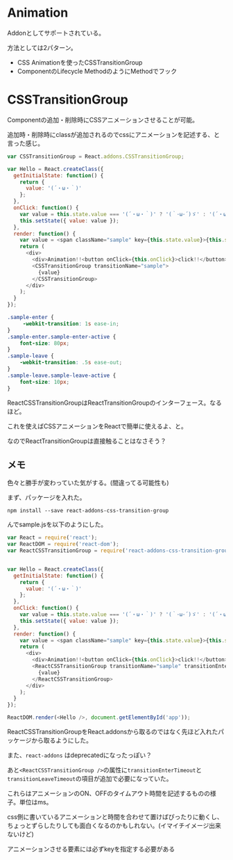 # Animation

Addonとしてサポートされている。

方法としては2パターン。

* CSS Animationを使ったCSSTransitionGroup
* ComponentのLifecycle MethodのようにMethodでフック

# CSSTransitionGroup

Componentの追加・削除時にCSSアニメーションさせることが可能。

追加時・削除時にclassが追加されるのでcssにアニメーションを記述する、と言った感じ。

```js
var CSSTransitionGroup = React.addons.CSSTransitionGroup;

var Hello = React.createClass({
  getInitialState: function() {
    return {
      value: '(´・ω・｀)'
    };
  },
  onClick: function() {
    var value = this.state.value === '(´・ω・｀)' ? '(｀･ω･´)ゞ' : '(´・ω・｀)';
    this.setState({ value: value });
  },
  render: function() {
    var value = <span className="sample" key={this.state.value}>{this.state.value}</span>; 
    return (
      <div>
        <div>Animation!!<button onClick={this.onClick}>click!!</button></div>
        <CSSTransitionGroup transitionName="sample">
          {value}
        </CSSTransitionGroup>
      </div>
    );
  }
});
```

```css
.sample-enter {
     -webkit-transition: 1s ease-in;
}
.sample-enter.sample-enter-active {
    font-size: 80px;
}
.sample-leave {
    -webkit-transition: .5s ease-out;
}
.sample-leave.sample-leave-active {
    font-size: 10px;
}
```

ReactCSSTransitionGroupはReactTransitionGroupのインターフェース。なるほど。

これを使えばCSSアニメーションをReactで簡単に使えるよ、と。

なのでReactTransitionGroupは直接触ることはなさそう？

## メモ

色々と勝手が変わっていた気がする。(間違ってる可能性も)

まず、パッケージを入れた。

```
npm install --save react-addons-css-transition-group
```

んでsample.jsを以下のようにした。

```js
var React = require('react');
var ReactDOM = require('react-dom');
var ReactCSSTransitionGroup = require('react-addons-css-transition-group');


var Hello = React.createClass({
  getInitialState: function() {
    return {
      value: '(´・ω・｀)'
    };
  },
  onClick: function() {
    var value = this.state.value === '(´・ω・｀)' ? '(｀･ω･´)ゞ' : '(´・ω・｀)';
    this.setState({ value: value });
  },
  render: function() {
    var value = <span className="sample" key={this.state.value}>{this.state.value}</span>;
    return (
      <div>
        <div>Animation!!<button onClick={this.onClick}>click!!</button></div>
        <ReactCSSTransitionGroup transitionName="sample" transitionEnterTimeout={1000} transitionLeaveTimeout={500}>
          {value}
        </ReactCSSTransitionGroup>
      </div>
    );
  }
});

ReactDOM.render(<Hello />, document.getElementById('app'));
```

ReactCSSTransitionGroupをReact.addonsから取るのではなく先ほど入れたパッケージから取るようにした。

また、`react-addons` はdeprecatedになったっぽい？

あと`<ReactCSSTransitionGroup />`の属性に`transitionEnterTimeout`と`transitionLeaveTimeout`の項目が追加で必要になっていた。

これらはアニメーションのON、OFFのタイムアウト時間を記述するものの様子。単位はms。

css側に書いているアニメーションと時間を合わせて置けばぴったりに動くし、ちょっとずらしたりしても面白くなるのかもしれない。(イマイチイメージ出来ないけど)

アニメーションさせる要素には必ずkeyを指定する必要がある


